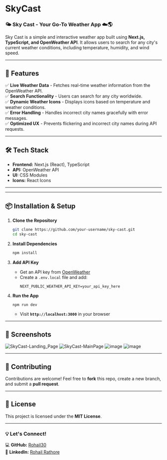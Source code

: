 # SkyCast
### 🌤 Sky Cast - Your Go-To Weather App ☁️🌎  

Sky Cast is a simple and interactive weather app built using **Next.js, TypeScript, and OpenWeather API**. It allows users to search for any city's current weather conditions, including temperature, humidity, and wind speed.  

---

## 🚀 Features  
✅ **Live Weather Data** - Fetches real-time weather information from the OpenWeather API.  
✅ **Search Functionality** - Users can search for any city worldwide.  
✅ **Dynamic Weather Icons** - Displays icons based on temperature and weather conditions.  
✅ **Error Handling** - Handles incorrect city names gracefully with error messages.  
✅ **Optimized UX** - Prevents flickering and incorrect city names during API requests.  

---

## 🛠️ Tech Stack  
- **Frontend:** Next.js (React), TypeScript  
- **API:** OpenWeather API  
- **UI:** CSS Modules  
- **Icons:** React Icons  

---



---

## 📦 Installation & Setup  
1. **Clone the Repository**  
   ```bash
   git clone https://github.com/your-username/sky-cast.git
   cd sky-cast
   ```

2. **Install Dependencies**  
   ```bash
   npm install
   ```

3. **Add API Key**  
   - Get an API key from [OpenWeather](https://openweathermap.org/)  
   - Create a `.env.local` file and add:  
     ```env
     NEXT_PUBLIC_WEATHER_API_KEY=your_api_key_here
     ```

4. **Run the App**  
   ```bash
   npm run dev
   ```
   - Visit **`http://localhost:3000`** in your browser  

---

## 📸 Screenshots  
![SkyCast-Landing_Page](https://github.com/user-attachments/assets/894ba47d-b028-402f-bd8c-615ea00c75d9)
![SkyCast-MainPage](https://github.com/user-attachments/assets/070375f4-fd6a-4eb4-90eb-b6829be8a91d)
![image](https://github.com/user-attachments/assets/7390448a-1ff7-418f-a7be-b5b7445e5794)
![image](https://github.com/user-attachments/assets/0d9a3f52-b1b6-4e20-8d8a-9b6de73f86c2)

---

## 🤝 Contributing  
Contributions are welcome! Feel free to **fork** this repo, create a new branch, and submit a **pull request**.  

---

## 📜 License  
This project is licensed under the **MIT License**.  

---

### 💡 Let's Connect!  
💻 **GitHub:** [Rohail30](https://github.com/Rohail30)   
🔗 **LinkedIn:** [Rohail Rathore](https://linkedin.com/in/rohail-rathore-593389133)  


